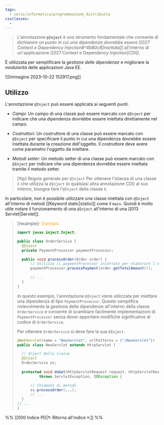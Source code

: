 ```yaml
---
tags:
  - corsi/informatica/programmazione_distribuita
cssclasses:
  - 
---
```

>L'annotazione **`@Inject`** è uno strumento fondamentale che consente di *dichiarare un punto in cui una dipendenza dovrebbe essere [[027 Context e Dependency Injection#^4b80c8|iniettata]]* all'interno di un'applicazione [[027 Context e Dependency Injection|CDI]]. 

È utilizzata per semplificare la *gestione delle dipendenze* e migliorare la *modularità* delle applicazioni Java EE.

![[Immagine 2023-10-22 152917.png]]

## Utilizzo
L'annotazione `@Inject` può essere applicata ai seguenti punti:
- *Campi*: Un campo di una classe può essere marcato con `@Inject` per indicare che una dipendenza dovrebbe essere iniettata direttamente nel campo.

- *Costruttori*: Un costruttore di una classe può essere marcato con `@Inject` per specificare il punto in cui una dipendenza dovrebbe essere iniettata durante la creazione dell'oggetto. Il costruttore deve avere come parametro l'oggetto da iniettare.

- *Metodi setter*: Un metodo setter di una classe può essere marcato con `@Inject` per indicare che una dipendenza dovrebbe essere iniettata tramite il metodo setter.

> [!tip] Regola generale per `@Inject`
> Per ottenere l'istanza di una classe `X` che utilizza la `@Inject` (o qualsiasi altra annotazione CDI) al suo interno, bisogna fare l'`@Inject` della classe `X`.

In particolare, non è possibile utilizzare una classe iniettata con `@Inject` all'interno di metodi [[Keyword static|statici]] come il `main`. Quindi è molto utile notare il funzionamento di una `@Inject` all'interno di una [[013 Servlet|Servlet]].

> [!example]- <font color="orange">Esempio</font>
>```java
>import javax.inject.Inject;
>
>public class OrderService {
>	@Inject
>	private PaymentProcessor paymentProcessor;
>
>	public void processOrder(Order order) {
>		// Utilizza il paymentProcessor iniettato per elaborare l'ordine
>		paymentProcessor.processPayment(order.getTotalAmount());
>		
>		// ...
>	}
>}
>```
>
>In questo esempio, l'annotazione `@Inject` viene utilizzata per iniettare una dipendenza di tipo `PaymentProcessor`. Questo semplifica notevolmente la gestione delle dipendenze all'interno della classe `OrderService` e consente di scambiare facilmente implementazioni di `PaymentProcessor` senza dover apportare modifiche significative al codice di `OrderService`.
>
>Per ottenere `OrderService` si deve fare la sua `@Inject`.
>
>```Java
>@WebServlet(name = "NewServlet", urlPatterns = {"/NewServlet"})
>public class NewServlet extends HttpServlet {
>
>	// Inject della classe
>	@Inject
>	OrderService os;
>	
>	protected void doGet(HttpServletRequest request, HttpServletResponse response)
>			throws ServletException, IOException {
>
>		// Chiamate ai metodi
>		os.processOrder(...); 
>		// ...
>	}
>// ...
>}
>```

%%
[[000 Indice PD|↖ Ritorna all'indice ↖]]
%%